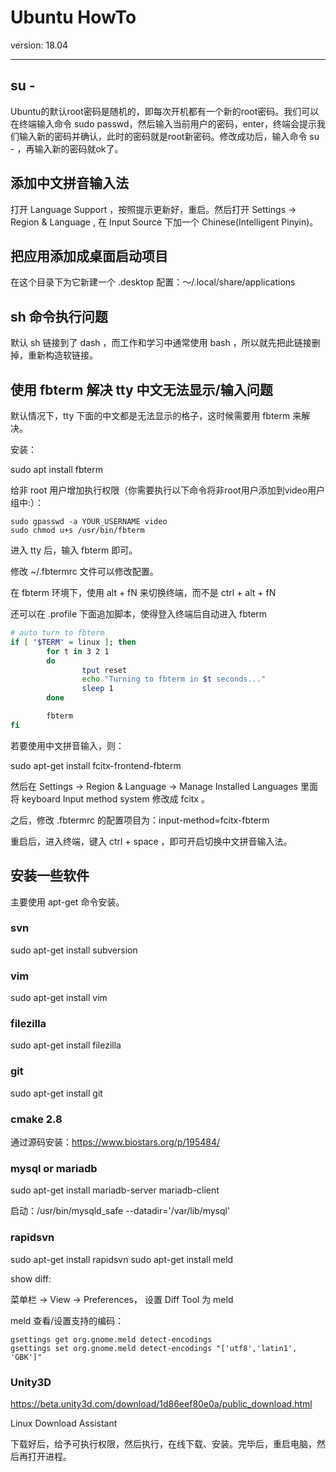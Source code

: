 # Ubuntu HowTo

version: 18.04

---

## su -

Ubuntu的默认root密码是随机的，即每次开机都有一个新的root密码。我们可以在终端输入命令 sudo passwd，然后输入当前用户的密码，enter，终端会提示我们输入新的密码并确认，此时的密码就是root新密码。修改成功后，输入命令 su - ，再输入新的密码就ok了。

## 添加中文拼音输入法

打开 Language Support ，按照提示更新好，重启。然后打开 Settings -> Region & Language , 在 Input Source 下加一个 Chinese(Intelligent Pinyin)。

## 把应用添加成桌面启动项目

在这个目录下为它新建一个 .desktop 配置：～/.local/share/applications

## sh 命令执行问题

默认 sh 链接到了 dash ，而工作和学习中通常使用 bash ，所以就先把此链接删掉，重新构造软链接。

## 使用 fbterm 解决 tty 中文无法显示/输入问题

默认情况下，tty 下面的中文都是无法显示的格子，这时候需要用 fbterm 来解决。

安装：

sudo apt install fbterm

给非 root 用户增加执行权限（你需要执行以下命令将非root用户添加到video用户组中:）：

```
sudo gpasswd -a YOUR_USERNAME video
sudo chmod u+s /usr/bin/fbterm
```

进入 tty 后，输入 fbterm 即可。

修改 ~/.fbtermrc 文件可以修改配置。

在 fbterm 环境下，使用 alt + fN 来切换终端，而不是 ctrl + alt + fN

还可以在 .profile 下面追加脚本，使得登入终端后自动进入 fbterm

```bash
# auto turn to fbterm
if [ "$TERM" = linux ]; then
        for t in 3 2 1
        do
                tput reset
                echo "Turning to fbterm in $t seconds..."
                sleep 1
        done

        fbterm
fi
```

若要使用中文拼音输入，则：

sudo apt-get install fcitx-frontend-fbterm

然后在 Settings -> Region & Language -> Manage Installed Languages 里面将 keyboard Input method system 修改成 fcitx 。

之后，修改 .fbtermrc 的配置项目为：input-method=fcitx-fbterm

重启后，进入终端，键入 ctrl + space ，即可开启切换中文拼音输入法。

## 安装一些软件

主要使用 apt-get 命令安装。

### svn

sudo apt-get install subversion

### vim

sudo apt-get install vim

### filezilla

sudo apt-get install filezilla

### git

sudo apt-get install git

### cmake 2.8

通过源码安装：https://www.biostars.org/p/195484/

### mysql or mariadb

sudo apt-get install mariadb-server mariadb-client

启动：/usr/bin/mysqld_safe --datadir='/var/lib/mysql'

### rapidsvn

sudo apt-get install rapidsvn
sudo apt-get install meld

show diff:

菜单栏 -> View -> Preferences， 设置 Diff Tool 为 meld

meld 查看/设置支持的编码：

```
gsettings get org.gnome.meld detect-encodings
gsettings set org.gnome.meld detect-encodings "['utf8','latin1', 'GBK']"
```

### Unity3D

https://beta.unity3d.com/download/1d86eef80e0a/public_download.html

Linux Download Assistant

下载好后，给予可执行权限，然后执行，在线下载、安装。完毕后，重启电脑，然后再打开进程。